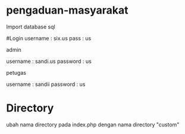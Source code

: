 # pengaduan-masyarakat
Import database sql

#Login
username : six.us
pass : us

admin

username : sandi.us
password : us

petugas

username : sandii
password : us


# Directory
ubah nama directory pada index.php 
dengan nama directory "custom"
